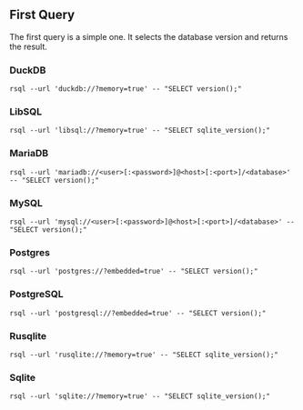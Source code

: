 ## First Query

The first query is a simple one. It selects the database version and returns the result.

### DuckDB

```shell
rsql --url 'duckdb://?memory=true' -- "SELECT version();"
```

### LibSQL

```shell
rsql --url 'libsql://?memory=true' -- "SELECT sqlite_version();"
```

### MariaDB

```shell
rsql --url 'mariadb://<user>[:<password>]@<host>[:<port>]/<database>' -- "SELECT version();"
```

### MySQL

```shell
rsql --url 'mysql://<user>[:<password>]@<host>[:<port>]/<database>' -- "SELECT version();"
```

### Postgres

```shell
rsql --url 'postgres://?embedded=true' -- "SELECT version();"
```

### PostgreSQL

```shell
rsql --url 'postgresql://?embedded=true' -- "SELECT version();"
```

### Rusqlite

```shell
rsql --url 'rusqlite://?memory=true' -- "SELECT sqlite_version();"
```

### Sqlite

```shell
rsql --url 'sqlite://?memory=true' -- "SELECT sqlite_version();"
```
